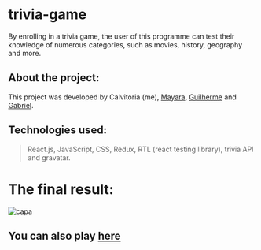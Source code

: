 # trivia-game
By enrolling in a trivia game, the user of this programme can test their knowledge of numerous categories, such as movies, history, geography and more.

## About the project: 
This project was developed by Calvitoria (me), [Mayara](https://github.com/mayaraujom), [Guilherme](https://github.com/GuilhermeRubido) and [Gabriel](https://github.com/ogabrielfef). 

## Technologies used:
> React.js, JavaScript, CSS, Redux, RTL (react testing library), trivia API and gravatar.

# The final result: 
<div>
   <img align="center" alt="capa" src="https://user-images.githubusercontent.com/95686401/184922718-1d6e0e83-3940-4f27-9fdf-47b57ab41d07.gif" />
</div>

## You can also play [here]()
